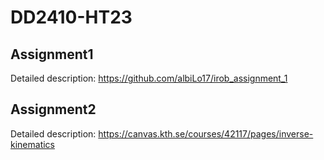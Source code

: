 # DD2410-HT23
## Assignment1
Detailed description: https://github.com/albiLo17/irob_assignment_1
## Assignment2
Detailed description: https://canvas.kth.se/courses/42117/pages/inverse-kinematics
